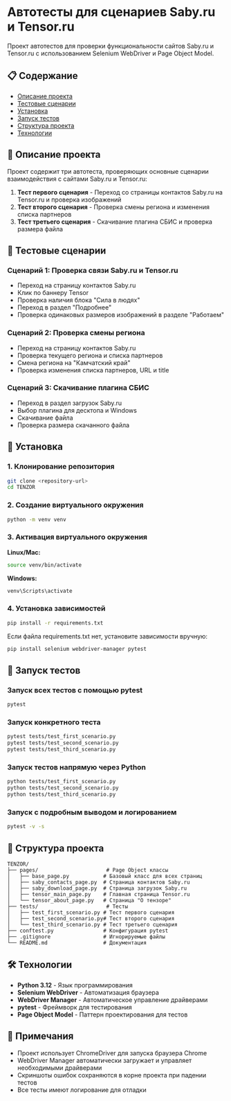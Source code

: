 # Автотесты для сценариев Saby.ru и Tensor.ru

Проект автотестов для проверки функциональности сайтов Saby.ru и Tensor.ru с использованием Selenium WebDriver и Page Object Model.

## 📋 Содержание

- [Описание проекта](#описание-проекта)
- [Тестовые сценарии](#тестовые-сценарии)
- [Установка](#установка)
- [Запуск тестов](#запуск-тестов)
- [Структура проекта](#структура-проекта)
- [Технологии](#технологии)

## 📝 Описание проекта

Проект содержит три автотеста, проверяющих основные сценарии взаимодействия с сайтами Saby.ru и Tensor.ru:

1. **Тест первого сценария** - Переход со страницы контактов Saby.ru на Tensor.ru и проверка изображений
2. **Тест второго сценария** - Проверка смены региона и изменения списка партнеров
3. **Тест третьего сценария** - Скачивание плагина СБИС и проверка размера файла

## 🎯 Тестовые сценарии

### Сценарий 1: Проверка связи Saby.ru и Tensor.ru
- Переход на страницу контактов Saby.ru
- Клик по баннеру Tensor
- Проверка наличия блока "Сила в людях"
- Переход в раздел "Подробнее"
- Проверка одинаковых размеров изображений в разделе "Работаем"

### Сценарий 2: Проверка смены региона
- Переход на страницу контактов Saby.ru
- Проверка текущего региона и списка партнеров
- Смена региона на "Камчатский край"
- Проверка изменения списка партнеров, URL и title

### Сценарий 3: Скачивание плагина СБИС
- Переход в раздел загрузок Saby.ru
- Выбор плагина для десктопа и Windows
- Скачивание файла
- Проверка размера скачанного файла

## 🔧 Установка

### 1. Клонирование репозитория

```bash
git clone <repository-url>
cd TENZOR
```

### 2. Создание виртуального окружения

```bash
python -m venv venv
```

### 3. Активация виртуального окружения

**Linux/Mac:**
```bash
source venv/bin/activate
```

**Windows:**
```bash
venv\Scripts\activate
```

### 4. Установка зависимостей

```bash
pip install -r requirements.txt
```

Если файла requirements.txt нет, установите зависимости вручную:

```bash
pip install selenium webdriver-manager pytest
```

## 🚀 Запуск тестов

### Запуск всех тестов с помощью pytest

```bash
pytest
```

### Запуск конкретного теста

```bash
pytest tests/test_first_scenario.py
pytest tests/test_second_scenario.py
pytest tests/test_third_scenario.py
```

### Запуск тестов напрямую через Python

```bash
python tests/test_first_scenario.py
python tests/test_second_scenario.py
python tests/test_third_scenario.py
```

### Запуск с подробным выводом и логированием

```bash
pytest -v -s
```

## 📁 Структура проекта

```
TENZOR/
├── pages/                      # Page Object классы
│   ├── base_page.py           # Базовый класс для всех страниц
│   ├── saby_contacts_page.py  # Страница контактов Saby.ru
│   ├── saby_download_page.py  # Страница загрузок Saby.ru
│   ├── tensor_main_page.py    # Главная страница Tensor.ru
│   └── tensor_about_page.py   # Страница "О тензоре"
├── tests/                      # Тесты
│   ├── test_first_scenario.py # Тест первого сценария
│   ├── test_second_scenario.py# Тест второго сценария
│   └── test_third_scenario.py # Тест третьего сценария
├── conftest.py                # Конфигурация pytest
├── .gitignore                 # Игнорируемые файлы
└── README.md                  # Документация

```

## 🛠 Технологии

- **Python 3.12** - Язык программирования
- **Selenium WebDriver** - Автоматизация браузера
- **WebDriver Manager** - Автоматическое управление драйверами
- **pytest** - Фреймворк для тестирования
- **Page Object Model** - Паттерн проектирования для тестов

## 📝 Примечания

- Проект использует ChromeDriver для запуска браузера Chrome
- WebDriver Manager автоматически загружает и управляет необходимыми драйверами
- Скриншоты ошибок сохраняются в корне проекта при падении тестов
- Все тесты имеют логирование для отладки
